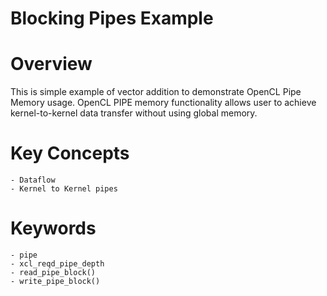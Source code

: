 Blocking Pipes Example 
======================

# Overview
This is simple example of vector addition to demonstrate OpenCL Pipe Memory usage. OpenCL PIPE memory functionality allows user to achieve kernel-to-kernel data transfer without using global memory.

# Key Concepts
    - Dataflow
    - Kernel to Kernel pipes

# Keywords
    - pipe
    - xcl_reqd_pipe_depth
    - read_pipe_block()
    - write_pipe_block()

